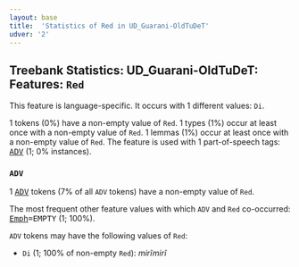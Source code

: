 ```yaml
---
layout: base
title:  'Statistics of Red in UD_Guarani-OldTuDeT'
udver: '2'
---
```


## Treebank Statistics: UD_Guarani-OldTuDeT: Features: `Red`

This feature is language-specific.
It occurs with 1 different values: `Di`.

1 tokens (0%) have a non-empty value of `Red`.
1 types (1%) occur at least once with a non-empty value of `Red`.
1 lemmas (1%) occur at least once with a non-empty value of `Red`.
The feature is used with 1 part-of-speech tags: <tt><a href="gn_oldtudet-pos-ADV.html">ADV</a></tt> (1; 0% instances).

### `ADV`

1 <tt><a href="gn_oldtudet-pos-ADV.html">ADV</a></tt> tokens (7% of all `ADV` tokens) have a non-empty value of `Red`.

The most frequent other feature values with which `ADV` and `Red` co-occurred: <tt><a href="gn_oldtudet-feat-Emph.html">Emph</a></tt><tt>=EMPTY</tt> (1; 100%).

`ADV` tokens may have the following values of `Red`:

* `Di` (1; 100% of non-empty `Red`): <em>mirĩmirĩ</em>

